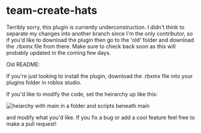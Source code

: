 # team-create-hats

Terribly sorry, this plugin is currently underconstruction. I didn't think to separate my changes into another branch since I'm the only contributor, so if you'd like to download the plugin then go to the 'old' folder and download the .rbxmx file from there. Make sure to check back soon as this will probably updated in the coming few days.


Old README:

If you're just looking to install the plugin, download the .rbxmx file into your plugins folder in roblox studio.

If you'd like to modify the code, set the heirarchy up like this:

![heiarchy with main in a folder and scripts beneath main](https://cdn.discordapp.com/attachments/510610831692529681/661319440885088282/unknown.png)

and modify what you'd like.
If you fix a bug or add a cool feature feel free to make a pull request!
